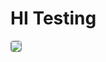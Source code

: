# HI Testing

<title>dAiv - 다이브 소개 페이지</title>
<link rel="shortcut icon" href="/dist/res/image/favicon.ico">

<!-- Bootstrap Assets -->
<script src="/cdn/bootstrap/5.3.2/dist/js/bootstrap.bundle.min.js" crossorigin="anonymous"></script>
<link href="/cdn/bootstrap/5.3.2/dist/css/bootstrap.min.css" rel="stylesheet" crossorigin="anonymous">

<!-- AOS Assets -->
<script src="/cdn/aos/2.3.1/dist/aos.js" crossorigin="anonymous"></script>
<link href="/cdn/aos/2.3.1/dist/aos.css" rel="stylesheet">

<!-- Style Setting -->
<link href="/dist/res/css/font.css" rel="stylesheet">
<link href="/dist/res/css/style.css" rel="stylesheet">
<link href="/dist/res/css/color.css" rel="stylesheet">

<!-- Load Js Library -->
<script type="text/javascript" src="/cdn/brython/3.11.3/brython.js" crossorigin="anonymous"></script>
<script type="text/javascript" src="/cdn/brython/3.11.3/brython_stdlib.js" crossorigin="anonymous"></script>
<script type="text/javascript" src="/cdn/isotope/3.0.5/dist/isotope.pkgd.min.js" crossorigin="anonymous"></script>

<!-- Page Scripting -->
<script type="text/python" src="/dist/src/common/main.py"></script>
<link href="/dist/src/main/index/index.css" rel="stylesheet">

<img src="/res/image/index/programs/ai_contest1.png" style="border: 1px solid grey; border-radius: 4px"/>
